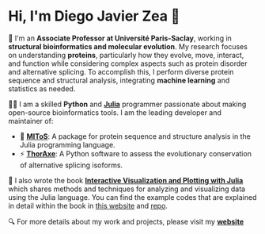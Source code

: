 # Hi, I'm Diego Javier Zea 👋

🧬 I'm an **Associate Professor at Université Paris-Saclay**, working in **structural bioinformatics and molecular evolution**. My research focuses on understanding **proteins**, particularly how they evolve, move, interact, and function while considering complex aspects such as protein disorder and alternative splicing. To accomplish this, I perform diverse protein sequence and structural analysis, integrating **machine learning** and statistics as needed.

👨‍💻 I am a skilled **Python** and [**Julia**](https://julialang.org/) programmer passionate about making open-source bioinformatics tools. I am the leading developer and maintainer of:
-  🐉 [**MIToS**](https://github.com/diegozea/MIToS.jl): A package for protein sequence and structure analysis in the Julia programming language.
- ⚡ [**ThorAxe**](https://github.com/PhyloSofS-Team/thoraxe): A Python software to assess the evolutionary conservation of alternative splicing isoforms.

📒 I also wrote the book [**Interactive Visualization and Plotting with Julia**](https://a.co/d/cwLVepu) which shares methods and techniques for analyzing and visualizing data using the Julia language. You can find the example codes that are explained in detail within the book in [this website](https://packtpublishing.github.io/Interactive-Visualization-and-Plotting-with-Julia/) and [repo](https://github.com/PacktPublishing/Interactive-Visualization-and-Plotting-with-Julia).

🔍 For more details about my work and projects, please visit my [**website**](https://diegozea.github.io/)
